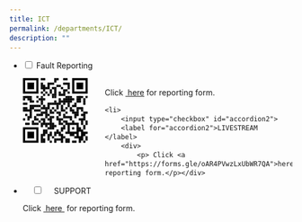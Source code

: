 ```yaml
---
title: ICT
permalink: /departments/ICT/
description: ""
---
```

<ul class="jekyllcodex\_accordion">
	<li>
	<input type="checkbox" id="accordion1">
	<label for="accordion1">Fault Reporting</label>
	<div>
			<div style="float: left">
				<img src="/images/Fault-ReportingQR.jpeg" style="width:80%"> </div>
			<p><br> Click <a href="https://forms.gle/oAR4PVwzLxUbWR7QA"> here</a> for reporting form.
</p>
	</div>
</li>
	
	<li>
		<input type="checkbox" id="accordion2">
		<label for="accordion2">LIVESTREAM </label>
		<div>
			<p> Click <a href="https://forms.gle/oAR4PVwzLxUbWR7QA">here</a> for reporting form.</p></div>
</li>
<li>

    <input type="checkbox" id="accordion3">
    <label for="accordion3">SUPPORT</label>
    <div>
			<p>Click <a href="https://forms.gle/oAR4PVwzLxUbWR7QA"> here </a> for reporting form.</p>
    </div>
</li>
</ul>